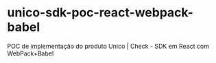 # unico-sdk-poc-react-webpack-babel
POC de implementação do produto Unico | Check - SDK em React com WebPack+Babel

